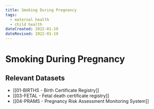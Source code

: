 ```yaml
---
title: Smoking During Pregnancy
tags:
  - maternal health
  - child health
dateCreated: 2022-01-19
dateRevised: 2022-01-19
---
```

# Smoking During Pregnancy
## Relevant Datasets
- [[01-BIRTHS - Birth Certificate Registry]]
- [[03-FETAL - Fetal death certificate registry]]
- [[04-PRAMS - Pregnancy Risk Assessment Monitoring System]]
